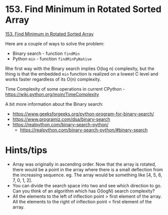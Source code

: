 # 153. Find Minimum in Rotated Sorted Array

[153. Find Minimum in Rotated Sorted Array](https://leetcode.com/problems/find-minimum-in-rotated-sorted-array/)

Here are a couple of ways to solve the problem:
* Binary search - function `findMin`
* Python `min` - function `findMinPyNative`

Rhe first way with the Binary search implies O(log n) complexity,
but the thing is that the embedded `min` function is realized on a lowest C level and works faster regardless of its O(n) complexity.

Time Complexity of some operations in current CPython - https://wiki.python.org/moin/TimeComplexity

A bit more information about the Binary search:
* https://www.geeksforgeeks.org/python-program-for-binary-search/
* https://www.programiz.com/dsa/binary-search
* https://realpython.com/binary-search-python/
  * https://realpython.com/binary-search-python/#binary-search

# Hints/tips
* Array was originally in ascending order. Now that the array is rotated, there would be a point in the array where there is a small deflection from the increasing sequence. eg. The array would be something like [4, 5, 6, 7, 0, 1, 2].
* You can divide the search space into two and see which direction to go. Can you think of an algorithm which has O(logN) search complexity?
* All the elements to the left of inflection point > first element of the array. All the elements to the right of inflection point < first element of the array.
